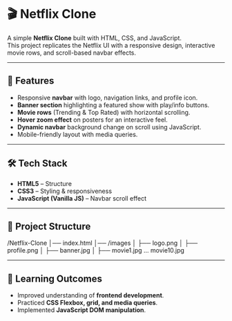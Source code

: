 # 🎬 Netflix Clone

A simple **Netflix Clone** built with HTML, CSS, and JavaScript.  
This project replicates the Netflix UI with a responsive design, interactive movie rows, and scroll-based navbar effects.  

---

## 🚀 Features
- Responsive **navbar** with logo, navigation links, and profile icon.  
- **Banner section** highlighting a featured show with play/info buttons.  
- **Movie rows** (Trending & Top Rated) with horizontal scrolling.  
- **Hover zoom effect** on posters for an interactive feel.  
- **Dynamic navbar** background change on scroll using JavaScript.  
- Mobile-friendly layout with media queries.  

---

## 🛠️ Tech Stack
- **HTML5** – Structure  
- **CSS3** – Styling & responsiveness  
- **JavaScript (Vanilla JS)** – Navbar scroll effect  

---

## 📂 Project Structure
/Netflix-Clone
│── index.html
│── /images
│ ├── logo.png
│ ├── profile.png
│ ├── banner.jpg
│ ├── movie1.jpg ... movie10.jpg


---

## 🎯 Learning Outcomes
- Improved understanding of **frontend development**.  
- Practiced **CSS Flexbox, grid, and media queries**.  
- Implemented **JavaScript DOM manipulation**.  
